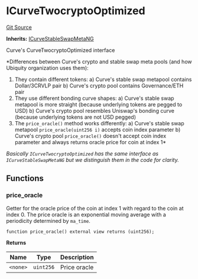 # ICurveTwocryptoOptimized
[Git Source](https://github.com/ubiquity/ubiquity-dollar/blob/386de2abb8d1171ab47c0b149dede7c48631259f/src/dollar/interfaces/ICurveTwocryptoOptimized.sol)

**Inherits:**
[ICurveStableSwapMetaNG](/src/dollar/interfaces/ICurveStableSwapMetaNG.sol/interface.ICurveStableSwapMetaNG.md)

Curve's CurveTwocryptoOptimized interface

*Differences between Curve's crypto and stable swap meta pools (and how Ubiquity organization uses them):
1. They contain different tokens:
a) Curve's stable swap metapool contains Dollar/3CRVLP pair
b) Curve's crypto pool contains Governance/ETH pair
2. They use different bonding curve shapes:
a) Curve's stable swap metapool is more straight (because underlying tokens are pegged to USD)
b) Curve's crypto pool resembles Uniswap's bonding curve (because underlying tokens are not USD pegged)
3. The `price_oracle()` method works differently:
a) Curve's stable swap metapool `price_oracle(uint256 i)` accepts coin index parameter
b) Curve's crypto pool `price_oracle()` doesn't accept coin index parameter and always returns oracle price for coin at index 1*

*Basically `ICurveTwocryptoOptimized` has the same interface as `ICurveStableSwapMetaNG`
but we distinguish them in the code for clarity.*


## Functions
### price_oracle

Getter for the oracle price of the coin at index 1 with regard to the coin at index 0.
The price oracle is an exponential moving average with a periodicity determined by `ma_time`.


```solidity
function price_oracle() external view returns (uint256);
```
**Returns**

|Name|Type|Description|
|----|----|-----------|
|`<none>`|`uint256`|Price oracle|


